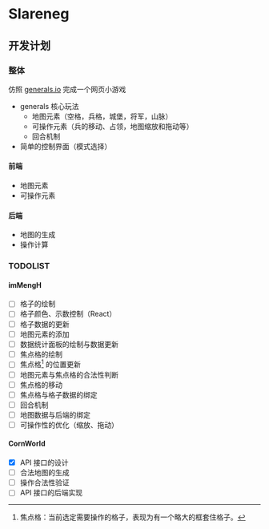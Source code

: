 # Slareneg

## 开发计划

### 整体
仿照 [generals.io](https://generals.io/) 完成一个网页小游戏

- generals 核心玩法
   - 地图元素（空格，兵格，城堡，将军，山脉）
   - 可操作元素（兵的移动、占领，地图缩放和拖动等）
   - 回合机制
- 简单的控制界面（模式选择）


#### 前端
- 地图元素
- 可操作元素

#### 后端
- 地图的生成
- 操作计算


### TODOLIST
#### imMengH
- [ ] 格子的绘制
- [ ] 格子颜色、示数控制（React）
- [ ] 格子数据的更新
- [ ] 地图元素的添加
- [ ] 数据统计面板的绘制与数据更新
- [ ] 焦点格的绘制
- [ ] 焦点格[^1] 的位置更新
- [ ] 地图元素与焦点格的合法性判断
- [ ] 焦点格的移动
- [ ] 焦点格与格子数据的绑定
- [ ] 回合机制
- [ ] 地图数据与后端的绑定
- [ ] 可操作性的优化（缩放、拖动）

#### CornWorld
- [x] API 接口的设计
- [ ] 合法地图的生成
- [ ] 操作合法性验证
- [ ] API 接口的后端实现

[^1]: 焦点格：当前选定需要操作的格子，表现为有一个略大的框套住格子。